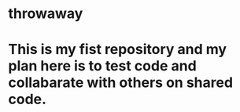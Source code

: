# throwaway
# This is my fist repository and my plan here is to test code and collabarate with others on shared code.
